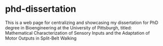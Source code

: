 # phd-dissertation
This is a web page for centralizing and showcasing my dissertation for PhD degree in Bioengineering at the University of Pittsburgh, titled: Mathematical Characterization of Sensory Inputs and the Adaptation of Motor Outputs in Split-Belt Walking
